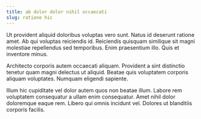 ```yaml
---
title: ab dolor dolor nihil occaecati
slug: ratione hic
---
```


Ut provident aliquid doloribus voluptas vero sunt. Natus id deserunt ratione amet. Ab qui voluptas reiciendis id. Reiciendis quisquam similique sit magni molestiae repellendus sed temporibus. Enim praesentium illo. Quis et inventore minus.

Architecto corporis autem occaecati aliquam. Provident a sint distinctio tenetur quam magni delectus ut aliquid. Beatae quis voluptatem corporis aliquam voluptates. Numquam eligendi sapiente.

Illum hic cupiditate vel dolor autem quos non beatae illum. Labore rem voluptatem consequatur a ullam enim consequatur. Amet nihil dolor doloremque eaque rem. Libero qui omnis incidunt vel. Dolores ut blanditiis corporis facilis.
